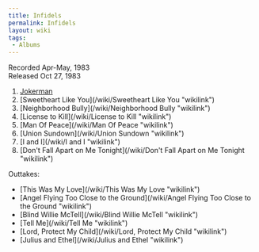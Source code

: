 ```yaml
---
title: Infidels
permalink: Infidels
layout: wiki
tags:
 - Albums
---
```


Recorded Apr-May, 1983  
Released Oct 27, 1983

1.  [Jokerman](/wiki/Jokerman "wikilink")
2.  [Sweetheart Like You](/wiki/Sweetheart Like You "wikilink")
3.  [Neighborhood Bully](/wiki/Neighborhood Bully "wikilink")
4.  [License to Kill](/wiki/License to Kill "wikilink")
5.  [Man Of Peace](/wiki/Man Of Peace "wikilink")
6.  [Union Sundown](/wiki/Union Sundown "wikilink")
7.  [I and I](/wiki/I and I "wikilink")
8.  [Don't Fall Apart on Me
    Tonight](/wiki/Don't Fall Apart on Me Tonight "wikilink")

Outtakes:

-   [This Was My Love](/wiki/This Was My Love "wikilink")
-   [Angel Flying Too Close to the
    Ground](/wiki/Angel Flying Too Close to the Ground "wikilink")
-   [Blind Willie McTell](/wiki/Blind Willie McTell "wikilink")
-   [Tell Me](/wiki/Tell Me "wikilink")
-   [Lord, Protect My Child](/wiki/Lord, Protect My Child "wikilink")
-   [Julius and Ethel](/wiki/Julius and Ethel "wikilink")

